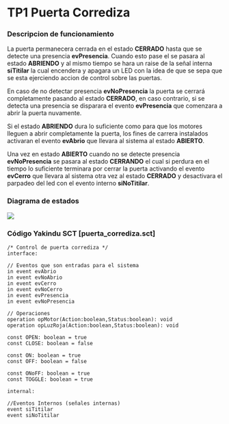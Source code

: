 # TP1 Puerta Corrediza

### Descripcion de funcionamiento
La puerta permanecera cerrada en el estado **CERRADO** hasta que se detecte una presencia **evPresencia**. Cuando esto pase el se pasara al estado **ABRIENDO** y al mismo tiempo se hara un raise de la señal interna **siTitilar** la cual encendera y apagara un LED con la idea de que se sepa que se esta ejerciendo accion de control sobre las puertas.

En caso de no detectar presencia **evNoPresencia** la puerta se cerrará completamente pasando al estado **CERRADO**, en caso contrario, si se detecta una presencia se disparara el evento **evPresencia** que comenzara a abrir la puerta nuvamente.

Si el estado **ABRIENDO** dura lo suficiente como para que los motores lleguen a abrir completamente la puerta, los fines de carrera instalados activaran el evento **evAbrio** que llevara al sistema al estado **ABIERTO**.

Una vez en estado **ABIERTO** cuando no se detecte presencia **evNoPresencia** se pasara al estado **CERRANDO** el cual si perdura en el tiempo lo suficiente terminara por cerrar la puerta activando el evento **evCerro** que llevara al sistema otra vez al estado **CERRADO** y desactivara el parpadeo del led con el evento interno **siNoTitilar**.

### Diagrama de estados
![](https://i.imgur.com/vIOP6Uu.png)

### Código Yakindu SCT [puerta_corrediza.sct]
```
/* Control de puerta corrediza */
interface:

// Eventos que son entradas para el sistema
in event evAbrio
in event evNoAbrio
in event evCerro
in event evNoCerro
in event evPresencia
in event evNoPresencia

// Operaciones
operation opMotor(Action:boolean,Status:boolean): void
operation opLuzRoja(Action:boolean,Status:boolean): void

const OPEN: boolean = true
const CLOSE: boolean = false

const ON: boolean = true
const OFF: boolean = false

const ONoFF: boolean = true
const TOGGLE: boolean = true

internal:

//Eventos Internos (señales internas)
event siTitilar
event siNoTitilar
```

